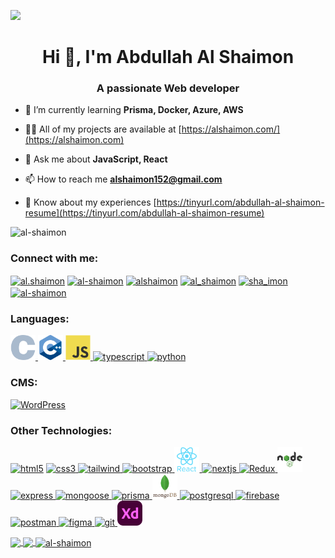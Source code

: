 ![](https://media.licdn.com/dms/image/D5616AQFsGlrzjx5TkA/profile-displaybackgroundimage-shrink_350_1400/0/1670438568714?e=1686787200&v=beta&t=LODOG6xz6F-lDw2ywp7zDIL0TcdyhyZ2z9IRvTL03MA)
<h1 align="center">Hi 👋, I'm Abdullah Al Shaimon</h1>
<h3 align="center">A passionate Web developer</h3>

<!---
<p align="left"> <a href="https://twitter.com/al_shaimon" target="blank"><img src="https://img.shields.io/twitter/follow/al_shaimon?logo=twitter&style=for-the-badge" alt="al_shaimon" /></a> </p>
-->

- 🌱 I’m currently learning **Prisma, Docker, Azure, AWS**

- 👨‍💻 All of my projects are available at [https://alshaimon.com/](https://alshaimon.com)

- 💬 Ask me about **JavaScript, React**

- 📫 How to reach me **alshaimon152@gmail.com**

- 📄 Know about my experiences [https://tinyurl.com/abdullah-al-shaimon-resume](https://tinyurl.com/abdullah-al-shaimon-resume)

<p align="left"> <img src="https://komarev.com/ghpvc/?username=al-shaimon&label=Profile%20views&color=0e75b6&style=flat" alt="al-shaimon" /> 
<!--
    <a href="https://codeforces.com/profile/al-shaimon">
    <img alt="Codeforces" src="https://cp-logo.vercel.app/codeforces/al-shaimon"/>
</a>
    -->
<!-- <a href="https://atcoder.jp/users/al_shaimon">
    <img alt="Atcoder" src="https://cp-logo.vercel.app/atcoder/al_shaimon"/>
</a> -->
</p>

<h3 align="left">Connect with me:</h3>
<p align="left">
<a href="https://fb.com/al.shaimon" target="blank"><img align="center" src="https://raw.githubusercontent.com/rahuldkjain/github-profile-readme-generator/master/src/images/icons/Social/facebook.svg" alt="al.shaimon" height="30" width="40" /></a>
<a href="https://linkedin.com/in/al-shaimon" target="blank"><img align="center" src="https://raw.githubusercontent.com/rahuldkjain/github-profile-readme-generator/master/src/images/icons/Social/linked-in-alt.svg" alt="al-shaimon" height="30" width="40" /></a>
<a href="https://instagram.com/alshaimon" target="blank"><img align="center" src="https://raw.githubusercontent.com/rahuldkjain/github-profile-readme-generator/master/src/images/icons/Social/instagram.svg" alt="alshaimon" height="30" width="40" /></a>
<a href="https://twitter.com/al_shaimon" target="blank"><img align="center" src="https://raw.githubusercontent.com/rahuldkjain/github-profile-readme-generator/master/src/images/icons/Social/twitter.svg" alt="al_shaimon" height="30" width="40" /></a>
<a href="https://www.hackerrank.com/c231139_shaimon" target="blank"><img align="center" src="https://raw.githubusercontent.com/rahuldkjain/github-profile-readme-generator/master/src/images/icons/Social/hackerrank.svg" alt="sha_imon" height="30" width="40" /></a>
<a href="https://codeforces.com/profile/al-shaimon" target="blank"><img align="center" src="https://raw.githubusercontent.com/rahuldkjain/github-profile-readme-generator/master/src/images/icons/Social/codeforces.svg" alt="al-shaimon" height="30" width="40" /></a>
</p>

<h3 align="left">Languages:</h3>
<p align="left"> 
<a href="https://www.cprogramming.com/" target="_blank" rel="noreferrer"> <img src="https://raw.githubusercontent.com/devicons/devicon/master/icons/c/c-original.svg" alt="c" width="40" height="40"/> </a> 
<a href="https://www.w3schools.com/cpp/" target="_blank" rel="noreferrer"> <img src="https://raw.githubusercontent.com/devicons/devicon/master/icons/cplusplus/cplusplus-original.svg" alt="cplusplus" width="40" height="40"/> </a> 
<a href="https://developer.mozilla.org/en-US/docs/Web/JavaScript" target="_blank" rel="noreferrer"> <img src="https://raw.githubusercontent.com/devicons/devicon/master/icons/javascript/javascript-original.svg" alt="javascript" width="40" height="40"/> </a>
<a href="https://www.typescriptlang.org/docs/handbook/typescript-in-5-minutes.html" target="_blank" rel="noreferrer"> <img src="https://cdn.worldvectorlogo.com/logos/typescript.svg" alt="typescript" width="40" height="40"/> </a>
<a href="https://www.w3schools.com/python/" target="_blank" rel="noreferrer"> <img src="https://s3.dualstack.us-east-2.amazonaws.com/pythondotorg-assets/media/community/logos/python-logo-only.png" alt="python" width="40" height="40"/> </a>


<h3 align="left">CMS: </h3>
<p align="left">
<a href="https://wordpress.org/download/" target="_blank" rel="noreferrer"> <img src="https://upload.wikimedia.org/wikipedia/commons/thumb/9/98/WordPress_blue_logo.svg/768px-WordPress_blue_logo.svg.png" alt="WordPress" width="40" height="40"/></a> 

<h3 align="left">Other Technologies: </h3>
<p align="left"> 
<a href="https://www.w3.org/html/" target="_blank" rel="noreferrer"> <img src="https://cdn.jsdelivr.net/gh/devicons/devicon@latest/icons/html5/html5-original.svg" alt="html5" width="40" height="40"/></a> 
<a href="https://www.w3schools.com/css/" target="_blank" rel="noreferrer"> <img src="https://cdn.jsdelivr.net/gh/devicons/devicon@latest/icons/css3/css3-original.svg" alt="css3" width="40" height="40"/> </a> 
<a href="https://tailwindcss.com/" target="_blank" rel="noreferrer"> <img src="https://cdn.jsdelivr.net/gh/devicons/devicon@latest/icons/tailwindcss/tailwindcss-original.svg" alt="tailwind" width="40" height="40"/> </a> 
<a href="https://getbootstrap.com" target="_blank" rel="noreferrer"> <img src="https://cdn.jsdelivr.net/gh/devicons/devicon@latest/icons/bootstrap/bootstrap-original.svg" alt="bootstrap" width="40" height="40"/> </a> 
<a href="https://reactjs.org/" target="_blank" rel="noreferrer"> <img src="https://raw.githubusercontent.com/devicons/devicon/master/icons/react/react-original-wordmark.svg" alt="react" width="40" height="40"/> </a> 
<a href="https://nextjs.org/" target="_blank" rel="noreferrer"> <img src="https://cdn.jsdelivr.net/gh/devicons/devicon@latest/icons/nextjs/nextjs-original.svg" alt="nextjs" width="40" height="40"/> </a> 
<a href="https://redux.js.org/" target="_blank" rel="noreferrer"> <img src="https://redux.js.org/img/redux.svg" alt="Redux" width="40" height="40"/> </a> 
<a href="https://nodejs.org" target="_blank" rel="noreferrer"> <img src="https://raw.githubusercontent.com/devicons/devicon/master/icons/nodejs/nodejs-original-wordmark.svg" alt="nodejs" width="40" height="40"/> </a> 
<a href="https://expressjs.com" target="_blank" rel="noreferrer"> <img src="https://adware-technologies.s3.amazonaws.com/uploads/technology/thumbnail/20/express-js.png" alt="express" width="40" height="40"/> </a> 
<a href="https://mongoosejs.com" target="_blank" rel="noreferrer"> <img src="https://cdn.jsdelivr.net/gh/devicons/devicon@latest/icons/mongoose/mongoose-original-wordmark.svg" alt="mongoose" width="40" height="40"/> </a> 
<a href="https://prisma.io" target="_blank" rel="noreferrer"> <img src="https://cdn.jsdelivr.net/gh/devicons/devicon@latest/icons/prisma/prisma-original.svg" alt="prisma" width="40" height="40"/> </a> 
<a href="https://www.mongodb.com" target="_blank" rel="noreferrer"> <img src="https://raw.githubusercontent.com/devicons/devicon/master/icons/mongodb/mongodb-original-wordmark.svg" alt="mongodb" width="40" height="40"/> </a> 
<a href="https://www.postgresql.org" target="_blank" rel="noreferrer"> <img src="https://cdn.jsdelivr.net/gh/devicons/devicon@latest/icons/postgresql/postgresql-original.svg" alt="postgresql" width="40" height="40"/> </a> 
<a href="https://firebase.google.com" target="_blank" rel="noreferrer"> <img src="https://www.vectorlogo.zone/logos/firebase/firebase-icon.svg" alt="firebase" width="40" height="40"/> </a>  
<a href="https://www.postman.com" target="_blank" rel="noreferrer"> <img src="https://cdn.jsdelivr.net/gh/devicons/devicon@latest/icons/postman/postman-original.svg" alt="postman" width="40" height="40"/> </a> 
<a href="https://www.figma.com" target="_blank" rel="noreferrer"> <img src="https://www.vectorlogo.zone/logos/figma/figma-icon.svg" alt="figma" width="40" height="40"/> </a> 
<a href="https://git-scm.com" target="_blank" rel="noreferrer"> <img src="https://www.vectorlogo.zone/logos/git-scm/git-scm-icon.svg" alt="git" width="40" height="40"/> </a>
<a href="https://www.adobe.com/products/xd.html" target="_blank" rel="noreferrer"> <img src="https://raw.githubusercontent.com/tandpfun/skill-icons/65dea6c4eaca7da319e552c09f4cf5a9a8dab2c8/icons/XD.svg" alt="xd" width="40" height="40"/> </a> </p>

<a href="https://github.com/al-shaimon">
  <img height=200 align="center" src="https://github-readme-stats.vercel.app/api?username=al-shaimon&theme=radical" />
</a>
<a href="https://github.com/al-shaimon">
  <img height=200 align="center" src="https://github-readme-stats.vercel.app/api/top-langs?username=al-shaimon&layout=compact&langs_count=8&card_width=320&theme=radical" />
</a>
<!-- <a href="https://github.com/al-shaimon">
    <img height=200 align="center" src="https://github-readme-streak-stats.herokuapp.com/?user=al-shaimon&card_width=782&theme=radical" alt="al-shaimon" />
</a> -->
<a href="https://github.com/al-shaimon">
    <img height=200 align="center" src="https://github-readme-streak-stats-salesp07.vercel.app?user=al-shaimon&card_width=782&theme=radical" alt="al-shaimon" />
</a>
